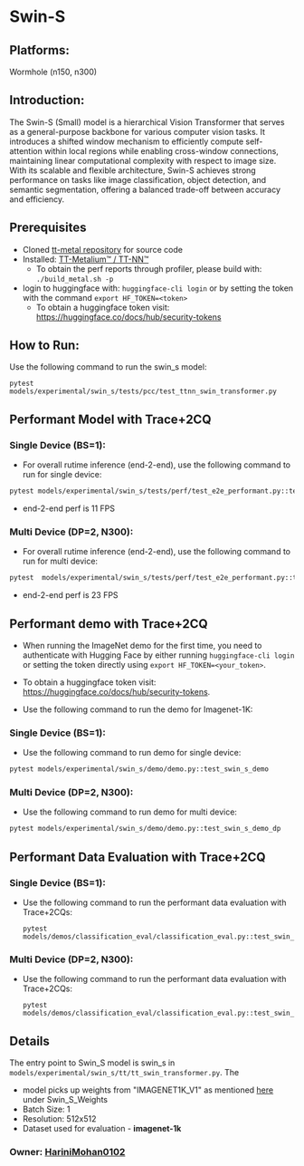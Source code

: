 # Swin-S

## Platforms:
Wormhole (n150, n300)

## Introduction:
The Swin-S (Small) model is a hierarchical Vision Transformer that serves as a general-purpose backbone for various computer vision tasks. It introduces a shifted window mechanism to efficiently compute self-attention within local regions while enabling cross-window connections, maintaining linear computational complexity with respect to image size. With its scalable and flexible architecture, Swin-S achieves strong performance on tasks like image classification, object detection, and semantic segmentation, offering a balanced trade-off between accuracy and efficiency.

## Prerequisites
- Cloned [tt-metal repository](https://github.com/tenstorrent/tt-metal) for source code
- Installed: [TT-Metalium™ / TT-NN™](https://github.com/tenstorrent/tt-metal/blob/main/INSTALLING.md)
  - To obtain the perf reports through profiler, please build with: `./build_metal.sh -p`
- login to huggingface with: `huggingface-cli login` or by setting the token with the command `export HF_TOKEN=<token>`
   - To obtain a huggingface token visit: https://huggingface.co/docs/hub/security-tokens

## How to Run:
Use the following command to run the swin_s model:
```
pytest models/experimental/swin_s/tests/pcc/test_ttnn_swin_transformer.py
```

## Performant Model with Trace+2CQ

### Single Device (BS=1):
-  For overall rutime inference (end-2-end), use the following command to run for single device:
```sh
pytest models/experimental/swin_s/tests/perf/test_e2e_performant.py::test_e2e_performant
```
- end-2-end perf is 11 FPS

### Multi Device (DP=2, N300):

-  For overall rutime inference (end-2-end), use the following command to run for multi device:
```sh
pytest  models/experimental/swin_s/tests/perf/test_e2e_performant.py::test_e2e_performant_dp
```
- end-2-end perf is 23 FPS

## Performant demo with Trace+2CQ

- When running the ImageNet demo for the first time, you need to authenticate with Hugging Face by either running `huggingface-cli login` or setting the token directly using `export HF_TOKEN=<your_token>`.
- To obtain a huggingface token visit: https://huggingface.co/docs/hub/security-tokens.

- Use the following command to run the demo for Imagenet-1K:

### Single Device (BS=1):
- Use the following command to run demo for single device:
```sh
pytest models/experimental/swin_s/demo/demo.py::test_swin_s_demo
```

### Multi Device (DP=2, N300):
- Use the following command to run demo for multi device:
```sh
pytest models/experimental/swin_s/demo/demo.py::test_swin_s_demo_dp
```

## Performant Data Evaluation with Trace+2CQ

### Single Device (BS=1):

- Use the following command to run the performant data evaluation with Trace+2CQs:

  ```
  pytest models/demos/classification_eval/classification_eval.py::test_swin_s_image_classification_eval
  ```
### Multi Device (DP=2, N300):

- Use the following command to run the performant data evaluation with Trace+2CQs:

  ```
  pytest models/demos/classification_eval/classification_eval.py::test_swin_s_image_classification_eval_dp
  ```

## Details
The entry point to Swin_S model is swin_s in `models/experimental/swin_s/tt/tt_swin_transformer.py`. The
- model picks up weights from "IMAGENET1K_V1" as mentioned [here](https://github.com/pytorch/vision/blob/main/torchvision/models/swin_transformer.py) under Swin_S_Weights
- Batch Size: 1
- Resolution: 512x512
- Dataset used for evaluation - **imagenet-1k**

### Owner: [HariniMohan0102](https://github.com/HariniMohan0102)
